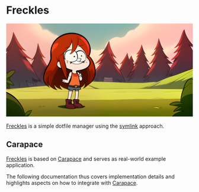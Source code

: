 # Freckles

![](./banner.png)

[Freckles] is a simple dotfile manager using the [symlink] approach.

## Carapace

[Freckles] is based on [Carapace] and serves as real-world example application.

The following documentation thus covers implementation details and highlights aspects on how to integrate with [Carapace].

[Carapace]:https://carapace.sh
[Freckles]:https://github.com/rsteube/freckles
[symlink]:https://en.wikipedia.org/wiki/Symbolic_link
